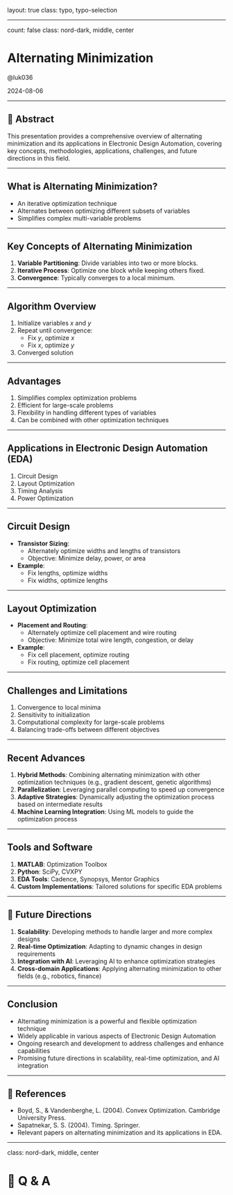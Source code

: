 layout: true
class: typo, typo-selection

---

count: false
class: nord-dark, middle, center

# Alternating Minimization

@luk036

2024-08-06

---

## 📝 Abstract

This presentation provides a comprehensive overview of alternating minimization and its applications in Electronic Design Automation, covering key concepts, methodologies, applications, challenges, and future directions in this field.

---
## What is Alternating Minimization?

- An iterative optimization technique
- Alternates between optimizing different subsets of variables
- Simplifies complex multi-variable problems

---

## Key Concepts of Alternating Minimization

1. **Variable Partitioning**: Divide variables into two or more blocks.
2. **Iterative Process**: Optimize one block while keeping others fixed.
3. **Convergence**: Typically converges to a local minimum.

---

## Algorithm Overview

1. Initialize variables $x$ and $y$
2. Repeat until convergence:
   - Fix $y$, optimize $x$
   - Fix $x$, optimize $y$
3. Converged solution

---

## Advantages

1. Simplifies complex optimization problems
2. Efficient for large-scale problems
3. Flexibility in handling different types of variables
4. Can be combined with other optimization techniques

---

## Applications in Electronic Design Automation (EDA)

1. Circuit Design
2. Layout Optimization
3. Timing Analysis
4. Power Optimization

---

## Circuit Design

- **Transistor Sizing**:
  - Alternately optimize widths and lengths of transistors
  - Objective: Minimize delay, power, or area
- **Example**:
  - Fix lengths, optimize widths
  - Fix widths, optimize lengths

---

## Layout Optimization

- **Placement and Routing**:
  - Alternately optimize cell placement and wire routing
  - Objective: Minimize total wire length, congestion, or delay
- **Example**:
  - Fix cell placement, optimize routing
  - Fix routing, optimize cell placement

---

## Challenges and Limitations

1. Convergence to local minima
2. Sensitivity to initialization
3. Computational complexity for large-scale problems
4. Balancing trade-offs between different objectives

---

## Recent Advances

1. **Hybrid Methods**: Combining alternating minimization with other optimization techniques (e.g., gradient descent, genetic algorithms)
2. **Parallelization**: Leveraging parallel computing to speed up convergence
3. **Adaptive Strategies**: Dynamically adjusting the optimization process based on intermediate results
4. **Machine Learning Integration**: Using ML models to guide the optimization process

---

## Tools and Software

1. **MATLAB**: Optimization Toolbox
2. **Python**: SciPy, CVXPY
3. **EDA Tools**: Cadence, Synopsys, Mentor Graphics
4. **Custom Implementations**: Tailored solutions for specific EDA problems

---

## 🔮 Future Directions

1. **Scalability**: Developing methods to handle larger and more complex designs
2. **Real-time Optimization**: Adapting to dynamic changes in design requirements
3. **Integration with AI**: Leveraging AI to enhance optimization strategies
4. **Cross-domain Applications**: Applying alternating minimization to other fields (e.g., robotics, finance)

---

## Conclusion

- Alternating minimization is a powerful and flexible optimization technique
- Widely applicable in various aspects of Electronic Design Automation
- Ongoing research and development to address challenges and enhance capabilities
- Promising future directions in scalability, real-time optimization, and AI integration

---

## 📑 References

- Boyd, S., & Vandenberghe, L. (2004). Convex Optimization. Cambridge University Press.
- Sapatnekar, S. S. (2004). Timing. Springer.
- Relevant papers on alternating minimization and its applications in EDA.

---

class: nord-dark, middle, center

# 🙋 Q & A
